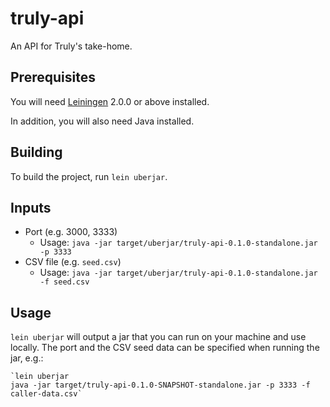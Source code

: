 # truly-api

An API for Truly's take-home.

## Prerequisites

You will need [Leiningen][] 2.0.0 or above installed.

[leiningen]: https://github.com/technomancy/leiningen

In addition, you will also need Java installed.

## Building

To build the project, run `lein uberjar`.

## Inputs

- Port (e.g. 3000, 3333)
  - Usage: `java -jar target/uberjar/truly-api-0.1.0-standalone.jar -p 3333`
- CSV file (e.g. `seed.csv`)
  - Usage: `java -jar target/uberjar/truly-api-0.1.0-standalone.jar -f seed.csv`

## Usage

`lein uberjar` will output a jar that you can run on your machine and use locally. The port and the CSV seed data can be specified when running the jar, e.g.:

    `lein uberjar
    java -jar target/truly-api-0.1.0-SNAPSHOT-standalone.jar -p 3333 -f caller-data.csv`
